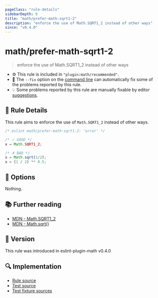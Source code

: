 ```yaml
---
pageClass: "rule-details"
sidebarDepth: 0
title: "math/prefer-math-sqrt1-2"
description: "enforce the use of Math.SQRT1_2 instead of other ways"
since: "v0.4.0"
---
```


# math/prefer-math-sqrt1-2

> enforce the use of Math.SQRT1_2 instead of other ways

- :gear: This rule is included in `"plugin:math/recommended"`.
- :wrench: The `--fix` option on the [command line](https://eslint.org/docs/user-guide/command-line-interface#fixing-problems) can automatically fix some of the problems reported by this rule.
- :bulb: Some problems reported by this rule are manually fixable by editor [suggestions](https://eslint.org/docs/developer-guide/working-with-rules#providing-suggestions).

## :book: Rule Details

This rule aims to enforce the use of `Math.SQRT1_2` instead of other ways.

<eslint-code-block fix>

<!-- eslint-skip -->

```js
/* eslint math/prefer-math-sqrt1-2: 'error' */

/* ✓ GOOD */
x = Math.SQRT1_2;

/* ✗ BAD */
x = Math.sqrt(1/2);
x = (1 / 2) ** 0.5;
```

</eslint-code-block>

## :wrench: Options

Nothing.

## :books: Further reading

- [MDN - Math.SQRT1_2](https://developer.mozilla.org/en-US/docs/Web/JavaScript/Reference/Global_Objects/Math/SQRT1_2)
- [MDN - Math.sqrt()](https://developer.mozilla.org/en-US/docs/Web/JavaScript/Reference/Global_Objects/Math/sqrt)

## :rocket: Version

This rule was introduced in eslint-plugin-math v0.4.0

## :mag: Implementation

- [Rule source](https://github.com/ota-meshi/eslint-plugin-math/blob/main/src/rules/prefer-math-sqrt1-2.ts)
- [Test source](https://github.com/ota-meshi/eslint-plugin-math/blob/main/tests/src/rules/prefer-math-sqrt1-2.ts)
- [Test fixture sources](https://github.com/ota-meshi/eslint-plugin-math/tree/main/tests/fixtures/rules/prefer-math-sqrt1-2)
